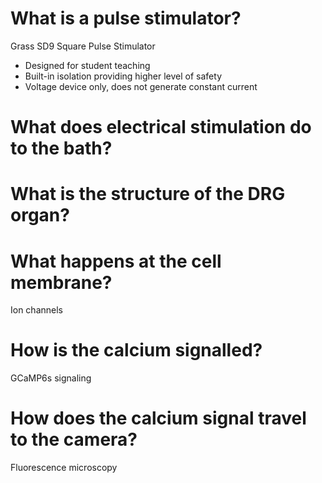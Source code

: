 # What is a pulse stimulator?
Grass SD9 Square Pulse Stimulator
- Designed for student teaching
- Built-in isolation providing higher level of safety
- Voltage device only, does not generate constant current
# What does electrical stimulation do to the bath?
# What is the structure of the DRG organ?
# What happens at the cell membrane?

Ion channels
# How is the calcium signalled?

GCaMP6s signaling
# How does the calcium signal travel to the camera?
Fluorescence microscopy